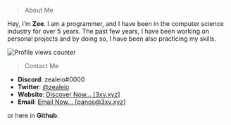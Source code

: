 > About Me

Hey, I’m **Zee**. I am a programmer, and I have been in the computer science industry for over 5 years. The past few years, I have been working on personal projects and by doing so, I have been also practicing my skills.
<p align="left">
    <img src="https://komarev.com/ghpvc/?username=zealeio" alt="Profile views counter" />
</p>

> Contact Me

- **Discord**: zealeio#0000
- **Twitter**: [@zealeio](https://www.twitter.com/zealeio)
- **Website**: [Discover Now... [3xv.xyz]](https://www.3xv.xyz)
- **Email**: [Email Now... [panos@3xv.xyz]](mailto:panos@3xv.xyz)

or here in **Github**.
